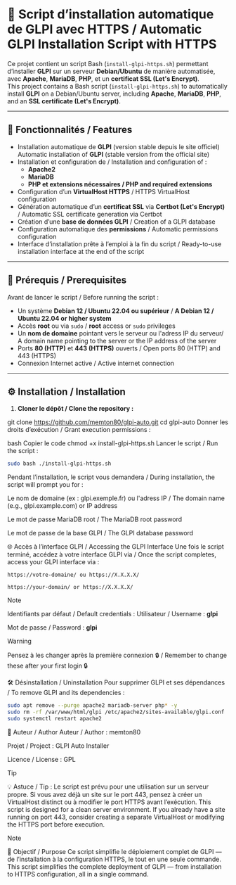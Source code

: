 # 🚀 Script d’installation automatique de GLPI avec HTTPS / Automatic GLPI Installation Script with HTTPS

Ce projet contient un script Bash (`install-glpi-https.sh`) permettant d’installer **GLPI** sur un serveur **Debian/Ubuntu** de manière automatisée, avec **Apache**, **MariaDB**, **PHP**, et un **certificat SSL (Let's Encrypt)**.  
This project contains a Bash script (`install-glpi-https.sh`) to automatically install **GLPI** on a Debian/Ubuntu server, including **Apache**, **MariaDB**, **PHP**, and an **SSL certificate (Let's Encrypt)**.

---

## 🧠 Fonctionnalités / Features

- Installation automatique de **GLPI** (version stable depuis le site officiel)  
  Automatic installation of **GLPI** (stable version from the official site)
- Installation et configuration de / Installation and configuration of :  
  - **Apache2**  
  - **MariaDB**  
  - **PHP et extensions nécessaires / PHP and required extensions**
- Configuration d’un **VirtualHost HTTPS** / HTTPS VirtualHost configuration
- Génération automatique d’un **certificat SSL** via **Certbot (Let's Encrypt)** / Automatic SSL certificate generation via Certbot
- Création d’une **base de données GLPI** / Creation of a GLPI database
- Configuration automatique des **permissions** / Automatic permissions configuration
- Interface d’installation prête à l’emploi à la fin du script / Ready-to-use installation interface at the end of the script

---

## 🧩 Prérequis / Prerequisites

Avant de lancer le script / Before running the script :

- Un système **Debian 12 / Ubuntu 22.04 ou supérieur** / **A Debian 12 / Ubuntu 22.04 or higher system**
- Accès **root** ou via `sudo` / **root** access or `sudo` privileges
- Un **nom de domaine** pointant vers le serveur ou l'adress IP du serveur/ A domain name pointing to the server or the IP address of the server
- Ports **80 (HTTP)** et **443 (HTTPS)** ouverts / Open ports 80 (HTTP) and 443 (HTTPS)
- Connexion Internet active / Active internet connection

---

## ⚙️ Installation / Installation

1. **Cloner le dépôt / Clone the repository :**

git clone https://github.com/memton80/glpi-auto.git
cd glpi-auto
Donner les droits d’exécution / Grant execution permissions :

bash
Copier le code
chmod +x install-glpi-https.sh
Lancer le script / Run the script :
 ```bash
sudo bash ./install-glpi-https.sh
```
Pendant l’installation, le script vous demandera / During installation, the script will prompt you for :

Le nom de domaine (ex : glpi.exemple.fr) ou l'adress IP / The domain name (e.g., glpi.example.com) or IP address

Le mot de passe MariaDB root / The MariaDB root password

Le mot de passe de la base GLPI / The GLPI database password

🌐 Accès à l’interface GLPI / Accessing the GLPI Interface
Une fois le script terminé, accédez à votre interface GLPI via / Once the script completes, access your GLPI interface via :

`https://votre-domaine/ ou https://X.X.X.X/`

`https://your-domain/ or https://X.X.X.X/`

> [!NOTE]
> Identifiants par défaut / Default credentials :
>Utilisateur / Username : **glpi**
>
>  Mot de passe / Password : **glpi**

> [!WARNING]
>Pensez à les changer après la première connexion 🔒 / Remember to change these after your first login 🔒

🛠️ Désinstallation / Uninstallation
Pour supprimer GLPI et ses dépendances / To remove GLPI and its dependencies :
 ```bash
sudo apt remove --purge apache2 mariadb-server php* -y
sudo rm -rf /var/www/html/glpi /etc/apache2/sites-available/glpi.conf
sudo systemctl restart apache2
```
🪪 Auteur / Author
Auteur / Author : memton80

Projet / Project : GLPI Auto Installer

Licence / License : GPL

> [!TIP]
>💡 Astuce / Tip :
>Le script est prévu pour une utilisation sur un serveur propre.
>Si vous avez déjà un site sur le port 443, pensez à créer un VirtualHost distinct ou à modifier le port HTTPS avant l’exécution.
>This script is designed for a clean server environment.
>If you already have a site running on port 443, consider creating a separate VirtualHost or modifying the HTTPS port before execution.

> [!NOTE]
>🧰 Objectif / Purpose
>Ce script simplifie le déploiement complet de GLPI — de l’installation à la configuration HTTPS, le tout en une seule commande.
>This script simplifies the complete deployment of GLPI — from installation to HTTPS configuration, all in a single command.
